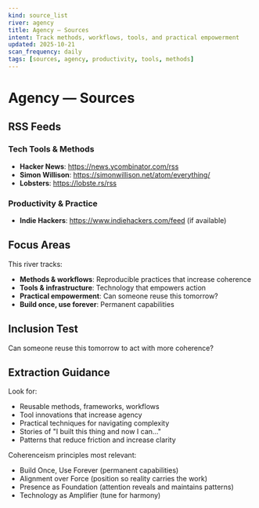 ```yaml
---
kind: source_list
river: agency
title: Agency — Sources
intent: Track methods, workflows, tools, and practical empowerment
updated: 2025-10-21
scan_frequency: daily
tags: [sources, agency, productivity, tools, methods]
---
```


# Agency — Sources

## RSS Feeds

### Tech Tools & Methods
- **Hacker News**: https://news.ycombinator.com/rss
- **Simon Willison**: https://simonwillison.net/atom/everything/
- **Lobsters**: https://lobste.rs/rss

### Productivity & Practice
- **Indie Hackers**: https://www.indiehackers.com/feed (if available)

## Focus Areas

This river tracks:
- **Methods & workflows**: Reproducible practices that increase coherence
- **Tools & infrastructure**: Technology that empowers action
- **Practical empowerment**: Can someone reuse this tomorrow?
- **Build once, use forever**: Permanent capabilities

## Inclusion Test
Can someone reuse this tomorrow to act with more coherence?

## Extraction Guidance
Look for:
- Reusable methods, frameworks, workflows
- Tool innovations that increase agency
- Practical techniques for navigating complexity
- Stories of "I built this thing and now I can..."
- Patterns that reduce friction and increase clarity

Coherenceism principles most relevant:
- Build Once, Use Forever (permanent capabilities)
- Alignment over Force (position so reality carries the work)
- Presence as Foundation (attention reveals and maintains patterns)
- Technology as Amplifier (tune for harmony)
